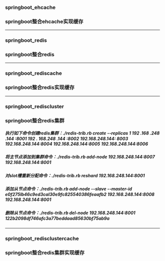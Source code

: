 ### springboot_ehcache
### springboot整合ehcache实现缓存
---
### springboot_redis
### springboot整合redis
---
### springboot_rediscache
### springboot整合redis实现缓存
---
### springboot_rediscluster
### springboot整合redis集群
##### 执行如下命令创建redis集群：./redis-trib.rb create --replicas 1 192 .168 .248 .144 :8001 192 . 168.248 .144 :8002 192.168.248.144: 8003 192.168.248.144:8004 192.168.248.144:8005 192.168.248.144:8006
##### 将主节点添加到集群命令：./redis-trib.rb add-node 192.168.248.144:8007 192.168.248.144:8001
##### 对slot槽重新分配命令：./redis-trib.rb reshard 192.168.248.144:8001
##### 添加从节点命令：./redis-trib.rb add-node --slave --master-id e0f275lb46c9ed3cal30e9fc825540386feaafb2 192.168.248.144:8008 192.168.248.144:8001
##### 删除从节点命令：./redis-trib.rb del-node 192.168.248.144:8001 122b2098df746afc3a77beddaad85630bf75ab9a
---
### springboot_redisclustercache
### springboot整合redis集群实现缓存




